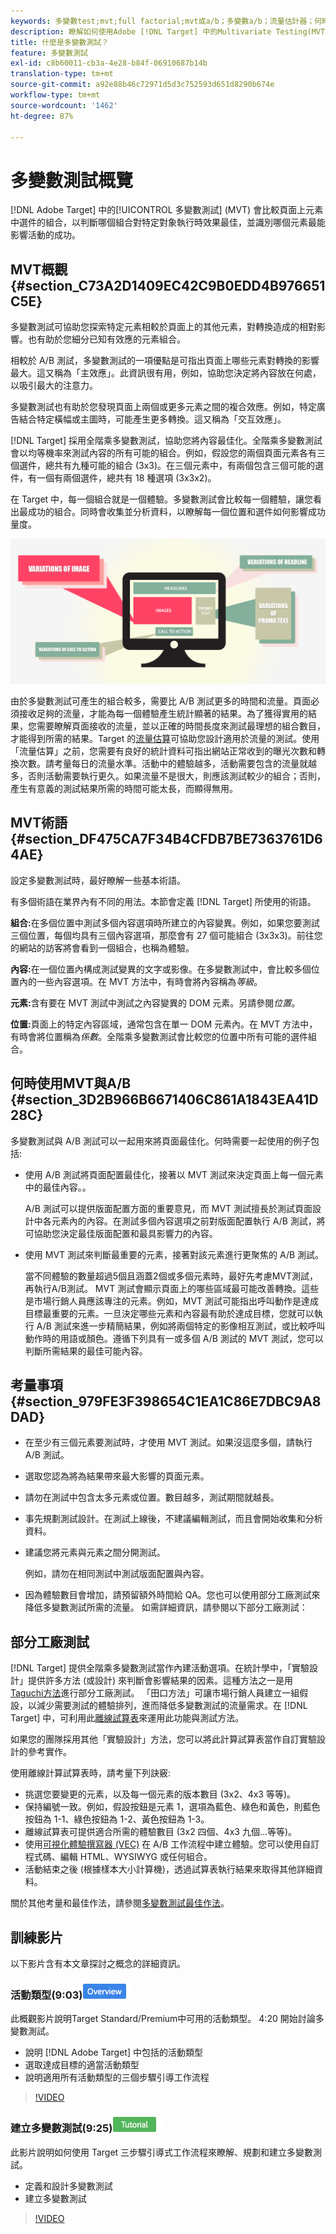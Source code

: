```yaml
---
keywords: 多變數test;mvt;full factorial;mvt或a/b；多變數a/b；流量估計器；何時使用mvt;mvt;mvt考慮因素；多變數；partial-factorial;partialfactorial;full-factorial
description: 瞭解如何使用Adobe [!DNL Target] 中的Multivariate Testing(MVT)來比較頁面上元素中選件的組合，以判斷哪個組合最佳。
title: 什麼是多變數測試？
feature: 多變數測試
exl-id: c8b60011-cb3a-4e28-b84f-06910687b14b
translation-type: tm+mt
source-git-commit: a92e88b46c72971d5d3c752593d651d8290b674e
workflow-type: tm+mt
source-wordcount: '1462'
ht-degree: 87%

---
```


# 多變數測試概覽

[!DNL Adobe Target] 中的[!UICONTROL 多變數測試] (MVT) 會比較頁面上元素中選件的組合，以判斷哪個組合對特定對象執行時效果最佳，並識別哪個元素最能影響活動的成功。

## MVT概觀{#section_C73A2D1409EC42C9B0EDD4B976651C5E}

多變數測試可協助您探索特定元素相較於頁面上的其他元素，對轉換造成的相對影響。也有助於您細分已知有效應的元素組合。

相較於 A/B 測試，多變數測試的一項優點是可指出頁面上哪些元素對轉換的影響最大。這又稱為「主效應」。此資訊很有用，例如，協助您決定將內容放在何處，以吸引最大的注意力。

多變數測試也有助於您發現頁面上兩個或更多元素之間的複合效應。例如，特定廣告結合特定橫幅或主圖時，可能產生更多轉換。這又稱為「交互效應」。

[!DNL Target] 採用全階乘多變數測試，協助您將內容最佳化。全階乘多變數測試會以均等機率來測試內容的所有可能的組合。例如，假設您的兩個頁面元素各有三個選件，總共有九種可能的組合 (3x3)。在三個元素中，有兩個包含三個可能的選件，有一個有兩個選件，總共有 18 種選項 (3x3x2)。

在 Target 中，每一個組合就是一個體驗。多變數測試會比較每一個體驗，讓您看出最成功的組合。同時會收集並分析資料，以瞭解每一個位置和選件如何影響成功量度。

![](assets/multivariate.png)

由於多變數測試可產生的組合較多，需要比 A/B 測試更多的時間和流量。頁面必須接收足夠的流量，才能為每一個體驗產生統計顯著的結果。為了獲得實用的結果，您需要瞭解頁面接收的流量，並以正確的時間長度來測試最理想的組合數目，才能得到所需的結果。Target 的[流量估算](/help/c-activities/c-multivariate-testing/t-create-multivariate-test/traffic-estimator.md#task_71AA6922AFD447EA8C5E610A78ABA714)可協助您設計適用於流量的測試。使用「流量估算」之前，您需要有良好的統計資料可指出網站正常收到的曝光次數和轉換次數。請考量每日的流量水準。活動中的體驗越多，活動需要包含的流量就越多，否則活動需要執行更久。如果流量不是很大，則應該測試較少的組合；否則，產生有意義的測試結果所需的時間可能太長，而顯得無用。

## MVT術語{#section_DF475CA7F34B4CFDB7BE7363761D64AE}

設定多變數測試時，最好瞭解一些基本術語。

有多個術語在業界內有不同的用法。本節會定義 [!DNL Target] 所使用的術語。

**組合:**&#x200B;在多個位置中測試多個內容選項時所建立的內容變異。例如，如果您要測試三個位置，每個均具有三個內容選項，那麼會有 27 個可能組合 (3x3x3)。前往您的網站的訪客將會看到一個組合，也稱為體驗。

**內容:**&#x200B;在一個位置內構成測試變異的文字或影像。在多變數測試中，會比較多個位置內的一些內容選項。在 MVT 方法中，有時會將內容稱為&#x200B;*等級*。

**元素:**&#x200B;含有要在 MVT 測試中測試之內容變異的 DOM 元素。另請參閱&#x200B;*位置*。

**位置:**&#x200B;頁面上的特定內容區域，通常包含在單一 DOM 元素內。在 MVT 方法中，有時會將位置稱為&#x200B;*係數*。全階乘多變數測試會比較您的位置中所有可能的選件組合。

## 何時使用MVT與A/B {#section_3D2B966B6671406C861A1843EA41D28C}

多變數測試與 A/B 測試可以一起用來將頁面最佳化。何時需要一起使用的例子包括:

* 使用 A/B 測試將頁面配置最佳化，接著以 MVT 測試來決定頁面上每一個元素中的最佳內容。。

   A/B 測試可以提供版面配置方面的重要意見，而 MVT 測試擅長於測試頁面設計中各元素內的內容。在測試多個內容選項之前對版面配置執行 A/B 測試，將可協助您決定最佳版面配置和最具影響力的內容。

* 使用 MVT 測試來判斷最重要的元素，接著對該元素進行更聚焦的 A/B 測試。

   當不同體驗的數量超過5個且涵蓋2個或多個元素時，最好先考慮MVT測試，再執行A/B測試。 MVT 測試會顯示頁面上的哪些區域最可能改善轉換。這些是市場行銷人員應該專注的元素。例如，MVT 測試可能指出呼叫動作是達成目標最重要的元素。一旦決定哪些元素和內容最有助於達成目標，您就可以執行 A/B 測試來進一步精簡結果，例如將兩個特定的影像相互測試，或比較呼叫動作時的用語或顏色。遵循下列具有一或多個 A/B 測試的 MVT 測試，您可以判斷所需結果的最佳可能內容。

## 考量事項 {#section_979FE3F398654C1EA1C86E7DBC9A8DAD}

* 在至少有三個元素要測試時，才使用 MVT 測試。如果沒這麼多個，請執行 A/B 測試。
* 選取您認為將為結果帶來最大影響的頁面元素。
* 請勿在測試中包含太多元素或位置。數目越多，測試期間就越長。
* 事先規劃測試設計。在測試上線後，不建議編輯測試，而且會開始收集和分析資料。
* 建議您將元素與元素之間分開測試。

   例如，請勿在相同測試中測試版面配置與內容。

* 因為體驗數目會增加，請預留額外時間給 QA。您也可以使用部分工廠測試來降低多變數測試所需的流量。 如需詳細資訊，請參閱以下部分工廠測試：

## 部分工廠測試

[!DNL Target] 提供全階乘多變數測試當作內建活動選項。在統計學中，「實驗設計」提供許多方法 (或設計) 來判斷會影響結果的因素。這種方法之一是用[Taguchi方法](https://en.wikipedia.org/wiki/Taguchi_methods)進行部分工廠測試。 「田口方法」可讓市場行銷人員建立一組假設，以減少需要測試的體驗排列，進而降低多變數測試的流量需求。在 [!DNL Target] 中，可利用此[離線試算表](/help/assets/MVT-Taguchi-Partial-Factorial-Design-02102017.xlsx)來運用此功能與測試方法。

如果您的團隊採用其他「實驗設計」方法，您可以將此計算試算表當作自訂實驗設計的參考實作。

使用離線計算試算表時，請考量下列訣竅:

* 挑選您要變更的元素，以及每一個元素的版本數目 (3x2、4x3 等等)。
* 保持編號一致。例如，假設按鈕是元素 1，選項為藍色、綠色和黃色，則藍色按鈕為 1-1、綠色按鈕為 1-2、黃色按鈕為 1-3。
* 離線試算表可提供適合所需的體驗數目 (3x2 四個、4x3 九個...等等)。
* 使用[可視化體驗撰寫器 (VEC)](/help/c-experiences/experiences.md) 在 A/B 工作流程中建立體驗。您可以使用自訂程式碼、編輯 HTML、WYSIWYG 或任何組合。
* 活動結束之後 (根據樣本大小計算機)，透過試算表執行結果來取得其他詳細資料。

關於其他考量和最佳作法，請參閱[多變數測試最佳作法](/help/c-activities/c-multivariate-testing/best-practices.md#reference_53635817FFB741EF8C4E56CC70688EDD)。

## 訓練影片

以下影片含有本文章探討之概念的詳細資訊。

### 活動類型(9:03)![概述徽章](/help/assets/overview.png)

此概觀影片說明Target Standard/Premium中可用的活動類型。 4:20 開始討論多變數測試。

* 說明 [!DNL Adobe Target] 中包括的活動類型
* 選取達成目標的適當活動類型
* 說明適用所有活動類型的三個步驟引導工作流程

>[!VIDEO](https://video.tv.adobe.com/v/17386)

### 建立多變數測試(9:25)![教學課程標章](/help/assets/tutorial.png)

此影片說明如何使用 Target 三步驟引導式工作流程來瞭解、規劃和建立多變數測試。

* 定義和設計多變數測試
* 建立多變數測試

>[!VIDEO](https://video.tv.adobe.com/v/17395)
